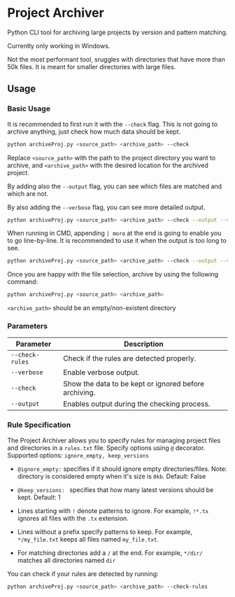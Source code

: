 # Project Archiver

Python CLI tool for archiving large projects by version and pattern matching.

Currently only working in Windows.

Not the most performant tool, sruggles with directories that have more than 50k files. It is meant for smaller directories with large files.

## Usage

### Basic Usage
It is recommended to first run it with  the `--check` flag. This is not going to archive anything, just check how much data should be kept.

```bash
python archiveProj.py <source_path> <archive_path> --check
```
Replace `<source_path>` with the path to the project directory you want to archive, and `<archive_path>` with the desired location for the archived project.


By adding also the `--output` flag, you can see which files are matched and which are not.

By also adding the `--verbose` flag, you can see more detailed output.

```bash
python archiveProj.py <source_path> <archive_path> --check --output --verbose
```


When running in CMD, appending `| more` at the end is going to enable you to go line-by-line. It is recommended to use it when the output is too long to see.

```bash
python archiveProj.py <source_path> <archive_path> --check --output --verbose | more
```


Once you are happy with the file selection, archive by using the following command:

```bash
python archiveProj.py <source_path> <archive_path>
```
`<archive_path>` should be an empty/non-existent directory



### Parameters

| Parameter          | Description                                             |
|--------------------|---------------------------------------------------------|
| `--check-rules`    | Check if the rules are detected properly.               |
| `--verbose`        | Enable verbose output.                                  |
| `--check`          | Show the data to be kept or ignored before archiving.   |
| `--output`         | Enables output during the checking process.             |



### Rule Specification

The Project Archiver allows you to specify rules for managing project files and directories in a `rules.txt` file.
Specify options using `@` decorator.
Supported options: `ignore_empty, keep_versions`

- `@ignore_empty:` specifies if it should ignore empty directories/files. Note: directory is considered empty when it's size is `0kb`. Default: False
- `@keep_versions: ` specifies that how many latest versions should be kept. Default: 1
  
- Lines starting with `!` denote patterns to ignore. For example, `!*.tx` ignores all files with the `.tx` extension.
- Lines without a prefix specify patterns to keep. For example, `*/my_file.txt` keeps all files named `my_file.txt`.
- For matching directories add a `/` at the end. For example, `*/dir/` matches all directories named `dir`

You can check if your rules are detected by running:

```bash
python archiveProj.py <source_path> <archive_path> --check-rules
```


